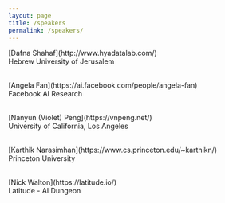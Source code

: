 ```yaml
---
layout: page
title: /speakers
permalink: /speakers/
---
```

<p align="center>
<img src="https://wordplay-workshop.github.io/img/dafna.jpg" alt="Dafna" width="220"/>
[Dafna Shahaf](http://www.hyadatalab.com/)<br>Hebrew University of Jerusalem <br><br>
</p>

<p align="center>
<img src="https://wordplay-workshop.github.io/img/angela.jpg" alt="Angela" width="220"/>
[Angela Fan](https://ai.facebook.com/people/angela-fan)<br>Facebook AI Research <br><br>
</p>

<p align="center>
<img src="https://wordplay-workshop.github.io/img/nanyun.jpg" alt="Nanyun" width="220"/>
[Nanyun (Violet) Peng](https://vnpeng.net/)<br>University of California, Los Angeles <br><br>
</p>

<p align="center>
<img src="https://wordplay-workshop.github.io/img/karthik.jpg" alt="Karthik" width="220"/>
[Karthik Narasimhan](https://www.cs.princeton.edu/~karthikn/)<br>Princeton University <br><br>
</p>

<p align="center>
<img src="https://wordplay-workshop.github.io/img/nick.jpg" alt="Nick" width="220"/>
[Nick Walton](https://latitude.io/)<br> Latitude - AI Dungeon
</p>

